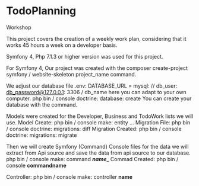 # TodoPlanning
Workshop


This project covers the creation of a weekly work plan, considering that it works 45 hours a week on a developer basis.

Symfony 4, Php 7.1.3 or higher version was used for this project.

For Symfony 4,
Our project was created with the composer create-project symfony / website-skeleton project_name command.

We adjust our database file
.env: DATABASE_URL = mysql: // db_user: db_password@127.0.0.1: 3306 / db_name
here you can adapt to your own computer.
php bin / console doctrine: database: create
You can create your database with the command.

Models were created for the Developer, Business and TodoWork lists we will use.
Model Create:
php bin / console make: entity ...
Migration File:
php bin / console doctrine: migrations: diff
Migration Created:
php bin / console doctrine: migrations: migrate

Then we will create Symfony (Command) Console files for the data we will extract from Api source and save the data from api source to our database.
php bin / console make: command ___name____
Commad Created:
php bin / console __commandname__

Controller:
php bin / console make: controller __name__
